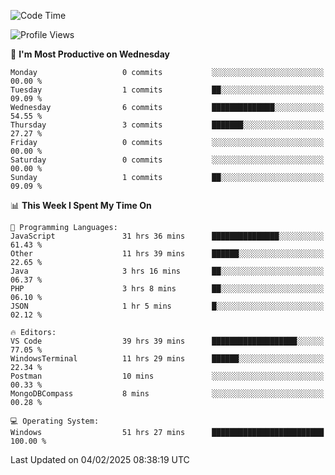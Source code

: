 <!--START_SECTION:waka-->
![Code Time](http://img.shields.io/badge/Code%20Time-4%2C012%20hrs%2016%20mins-blue)

![Profile Views](http://img.shields.io/badge/Profile%20Views-0-blue)

📅 **I'm Most Productive on Wednesday** 

```text
Monday                   0 commits           ░░░░░░░░░░░░░░░░░░░░░░░░░   00.00 % 
Tuesday                  1 commits           ██░░░░░░░░░░░░░░░░░░░░░░░   09.09 % 
Wednesday                6 commits           ██████████████░░░░░░░░░░░   54.55 % 
Thursday                 3 commits           ███████░░░░░░░░░░░░░░░░░░   27.27 % 
Friday                   0 commits           ░░░░░░░░░░░░░░░░░░░░░░░░░   00.00 % 
Saturday                 0 commits           ░░░░░░░░░░░░░░░░░░░░░░░░░   00.00 % 
Sunday                   1 commits           ██░░░░░░░░░░░░░░░░░░░░░░░   09.09 % 
```


📊 **This Week I Spent My Time On** 

```text
💬 Programming Languages: 
JavaScript               31 hrs 36 mins      ███████████████░░░░░░░░░░   61.43 % 
Other                    11 hrs 39 mins      ██████░░░░░░░░░░░░░░░░░░░   22.65 % 
Java                     3 hrs 16 mins       ██░░░░░░░░░░░░░░░░░░░░░░░   06.37 % 
PHP                      3 hrs 8 mins        ██░░░░░░░░░░░░░░░░░░░░░░░   06.10 % 
JSON                     1 hr 5 mins         █░░░░░░░░░░░░░░░░░░░░░░░░   02.12 % 

🔥 Editors: 
VS Code                  39 hrs 39 mins      ███████████████████░░░░░░   77.05 % 
WindowsTerminal          11 hrs 29 mins      ██████░░░░░░░░░░░░░░░░░░░   22.34 % 
Postman                  10 mins             ░░░░░░░░░░░░░░░░░░░░░░░░░   00.33 % 
MongoDBCompass           8 mins              ░░░░░░░░░░░░░░░░░░░░░░░░░   00.28 % 

💻 Operating System: 
Windows                  51 hrs 27 mins      █████████████████████████   100.00 % 
```


 Last Updated on 04/02/2025 08:38:19 UTC
<!--END_SECTION:waka-->
